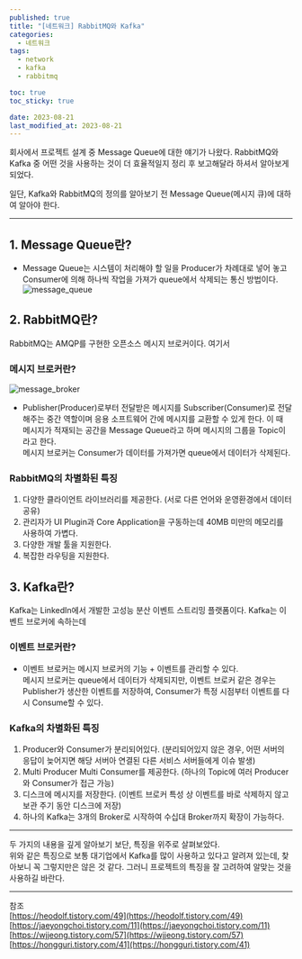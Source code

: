 ```yaml
---
published: true
title: "[네트워크] RabbitMQ와 Kafka"
categories:
  - 네트워크
tags:
  - network
  - kafka
  - rabbitmq

toc: true
toc_sticky: true

date: 2023-08-21
last_modified_at: 2023-08-21
---
```


회사에서 프로젝트 설계 중 Message Queue에 대한 얘기가 나왔다. 
RabbitMQ와 Kafka 중 어떤 것을 사용하는 것이 더 효율적일지 정리 후 보고해달라 하셔서 알아보게 되었다.

일단, Kafka와 RabbitMQ의 정의를 알아보기 전 Message Queue(메시지 큐)에 대하여 알아야 한다.

---

## 1. Message Queue란?
- Message Queue는 시스템이 처리해야 할 일을 Producer가 차례대로 넣어 놓고 Consumer에 의해 하나씩 작업을 가져가 queue에서 삭제되는 통신 방법이다.
![message_queue](https://github.com/yuna1313/yuna1313.github.io/assets/93983333/0c6666e4-f18e-4e1f-b428-fe9fc4495bdf)

## 2. RabbitMQ란?
RabbitMQ는 AMQP를 구현한 오픈소스 메시지 브로커이다. 여기서
### 메시지 브로커란?
![message_broker](https://github.com/yuna1313/yuna1313.github.io/assets/93983333/faa8a17c-2aa7-45bb-be91-c32b18e9a8b9)
- Publisher(Producer)로부터 전달받은 메시지를 Subscriber(Consumer)로 전달해주는 중간 역할이며 응용 소프트웨어 간에 메시지를 교환할 수 있게 한다. 이 때 메시지가 적재되는 공간을 Message Queue라고 하며 메시지의 그룹을 Topic이라고 한다.<br>
메시지 브로커는 Consumer가 데이터를 가져가면 queue에서 데이터가 삭제된다. 

### RabbitMQ의 차별화된 특징 
1. 다양한 클라이언트 라이브러리를 제공한다. (서로 다른 언어와 운영환경에서 데이터 공유)
2. 관리자가 UI Plugin과 Core Application을 구동하는데 40MB 미만의 메모리를 사용하여 가볍다.
3. 다양한 개발 툴을 지원한다.
4. 복잡한 라우팅을 지원한다.

## 3. Kafka란?
Kafka는 LinkedIn에서 개발한 고성능 분산 이벤트 스트리밍 플랫폼이다. Kafka는 이벤트 브로커에 속하는데 
### 이벤트 브로커란?
- 이벤트 브로커는 메시지 브로커의 기능 + 이벤트를 관리할 수 있다.<br>
메시지 브로커는 queue에서 데이터가 삭제되지만, 이벤트 브로커 같은 경우는 Publisher가 생산한 이벤트를 저장하여, Consumer가 특정 시점부터 이벤트를 다시 Consume할 수 있다. 

### Kafka의 차별화된 특징 
1. Producer와 Consumer가 분리되어있다. (분리되어있지 않은 경우, 어떤 서버의 응답이 늦어지면 해당 서버아 연결된 다른 서비스 서버들에게 이슈 발생)
2. Multi Producer Multi Consumer를 제공한다. (하나의 Topic에 여러 Producer와 Consumer가 접근 가능)
3. 디스크에 메시지를 저장한다. (이벤트 브로커 특성 상 이벤트를 바로 삭제하지 않고 보관 주기 동안 디스크에 저장)
4. 하나의 Kafka는 3개의 Broker로 시작하여 수십대 Broker까지 확장이 가능하다.

---

두 가지의 내용을 깊게 알아보기 보단, 특징을 위주로 살펴보았다.<br>
위와 같은 특징으로 보통 대기업에서 Kafka를 많이 사용하고 있다고 알려져 있는데, 찾아보니 꼭 그렇지만은 않은 것 같다.
그러니 프로젝트의 특징을 잘 고려하여 알맞는 것을 사용하길 바란다.

---

참조<br>
[https://heodolf.tistory.com/49](https://heodolf.tistory.com/49)<br>
[https://jaeyongchoi.tistory.com/11](https://jaeyongchoi.tistory.com/11)<br>
[https://wjjeong.tistory.com/57](https://wjjeong.tistory.com/57)<br>
[https://hongguri.tistory.com/41](https://hongguri.tistory.com/41)<br>